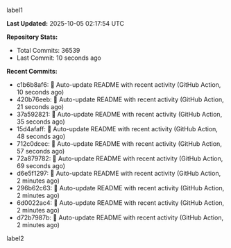 
label1 
<!-- ACTIVITY_START -->
**Last Updated:** 2025-10-05 02:17:54 UTC

**Repository Stats:**
- Total Commits: 36539
- Last Commit: 10 seconds ago

**Recent Commits:**
- c1b6b8af6: 🤖 Auto-update README with recent activity (GitHub Action, 10 seconds ago)
- 420b76eeb: 🤖 Auto-update README with recent activity (GitHub Action, 21 seconds ago)
- 37a592821: 🤖 Auto-update README with recent activity (GitHub Action, 35 seconds ago)
- 15d4afaff: 🤖 Auto-update README with recent activity (GitHub Action, 48 seconds ago)
- 712c0dcec: 🤖 Auto-update README with recent activity (GitHub Action, 57 seconds ago)
- 72a879782: 🤖 Auto-update README with recent activity (GitHub Action, 69 seconds ago)
- d6e5f1297: 🤖 Auto-update README with recent activity (GitHub Action, 2 minutes ago)
- 296b62c63: 🤖 Auto-update README with recent activity (GitHub Action, 2 minutes ago)
- 6d0022ac4: 🤖 Auto-update README with recent activity (GitHub Action, 2 minutes ago)
- d72b7987b: 🤖 Auto-update README with recent activity (GitHub Action, 2 minutes ago)
<!-- ACTIVITY_END -->

label2
